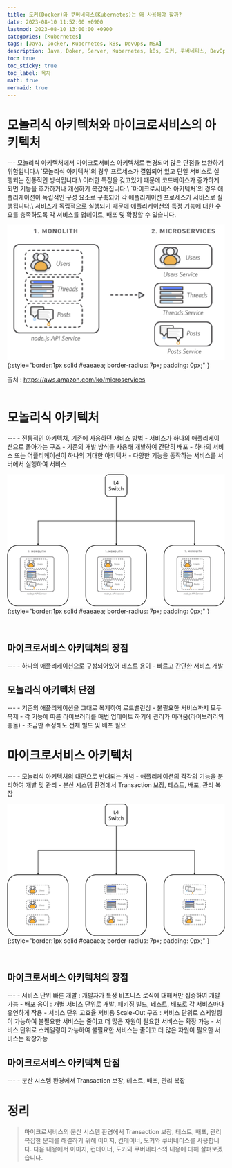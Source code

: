 ```yaml
---
title: 도커(Docker)와 쿠버네티스(Kubernetes)는 왜 사용해야 할까?
date: 2023-08-10 11:52:00 +0900
lastmod: 2023-08-10 13:00:00 +0900
categories: [Kubernetes]
tags: [Java, Docker, Kubernetes, k8s, DevOps, MSA]
description: Java, Doker, Server, Kubernetes, k8s, 도커, 쿠버네티스, DevOps, MSA
toc: true
toc_sticky: true
toc_label: 목차
math: true
mermaid: true
---
```


<h1> 모놀리식 아키텍처와 마이크로서비스의 아키텍처 </h1>
---
모놀리식 아키텍처에서 마이크로서비스 아키텍처로 변경되며 많은 단점을 보완하기 위함입니다.\
`모놀리식 아키텍처`의 경우 프로세스가 결합되어 있고 단일 서비스로 실행되는 전통적인 방식입니다.\
이러한 특징을 갖고있기 때문에 코드베이스가 증가하게 되면 기능을 추가하거나 개선하기 복잡해집니다.\
`마이크로서비스 아키텍처`의 경우 애플리케이션이 독립적인 구성 요소로 구축되어 각 애플리케이션 프로세스가 서비스로 실행됩니다.\
서비스가 독립적으로 실행되기 때문에 애플리케이션의 특정 기능에 대한 수요를 충족하도록 각 서비스를 업데이트, 배포 및 확장할 수 있습니다.


![모놀리식 애플리케이션을 마이크로 서비스로 분할](/assets/img/architecture.png "모놀리식 애플리케이션을 마이크로 서비스로 분할"){:style="border:1px solid #eaeaea; border-radius: 7px; padding: 0px;" }

<div class="text-center">
    출처 : <a href="https://aws.amazon.com/ko/microservices">https://aws.amazon.com/ko/microservices</a>
</div>

<br>

<h1> 모놀리식 아키텍처 </h1>
---
- 전통적인 아키텍처, 기존에 사용하던 서비스 방법
- 서비스가 하나의 애플리케이션으로 돌아가는 구조
- 기존의 개발 방식을 사용해 개발하여 간단히 배포
- 하나의 서비스 또는 어플리케이션이 하나의 거대한 아키텍처
- 다양한 기능을 동작하는 서비스를 서버에서 실행하여 서비스

<br>

![monolith](/assets/img/monolith.png){:style="border:1px solid #eaeaea; border-radius: 7px; padding: 0px;" }

<br>

<h2> 마이크로서비스 아키텍처의 장점 </h2>
---
- 하나의 애플리케이션으로 구성되어있어 테스트 용이
- 빠르고 간단한 서비스 개발

<h2> 모놀리식 아키텍처 단점 </h2>
---
- 기존의 애플리케이션을 그대로 복제하여 로드밸런싱
- 불필요한 서비스까지 모두 복제
- 각 기능에 따른 라이브러리를 매번 업데이트 하기에 관리가 어려움(라이브러리의 충돌)
- 조금만 수정해도 전체 빌드 및 배포 필요

<br>

<h1> 마이크로서비스 아키텍처 </h1>
---
- 모놀리식 아키텍처의 대안으로 반대되는 개념
- 애플리케이션의 각각의 기능을 분리하여 개발 및 관리
- 분산 시스템 환경에서 Transaction 보장, 테스트, 배포, 관리 복잡

<br>

![msa](/assets/img/msa.png){:style="border:1px solid #eaeaea; border-radius: 7px; padding: 0px;" }

<br>

<h2> 마이크로서비스 아키텍처의 장점 </h2>
---
- 서비스 단위 빠른 개발 : 개발자가 특정 비즈니스 로직에 대해서만 집중하여 개발 가능
- 배포 용이 : 개별 서비스 단위로 개발, 패키징 빌드, 테스트, 배포로 각 서비스마다 유연하게 작용
- 서비스 단위 고효율 저비용 Scale-Out 구조 : 서비스 단위로 스케일링이 가능하여 불필요한 서비스는 줄이고 더 많은 자원이 필요한 서비스는 확장 가능
- 서비스 단위로 스케일링이 가능하여 불필요한 서비스는 줄이고 더 많은 자원이 필요한 서비스는 확장가능

<h2> 마이크로서비스 아키텍처 단점 </h2>
---
- 분산 시스템 환경에서 Transaction 보장, 테스트, 배포, 관리 복잡

<br>

<h1> 정리 </h1>

> 마이크로서비스의 분산 시스템 환경에서 Transaction 보장, 테스트, 배포, 관리 복잡한 문제를 해결하기 위해 이미지, 컨테이너, 도커와 쿠버네티스를 사용합니다.
> 다음 내용에서 이미지, 컨테이너, 도커와 쿠버네티스의 내용에 대해 살펴보겠습니다.